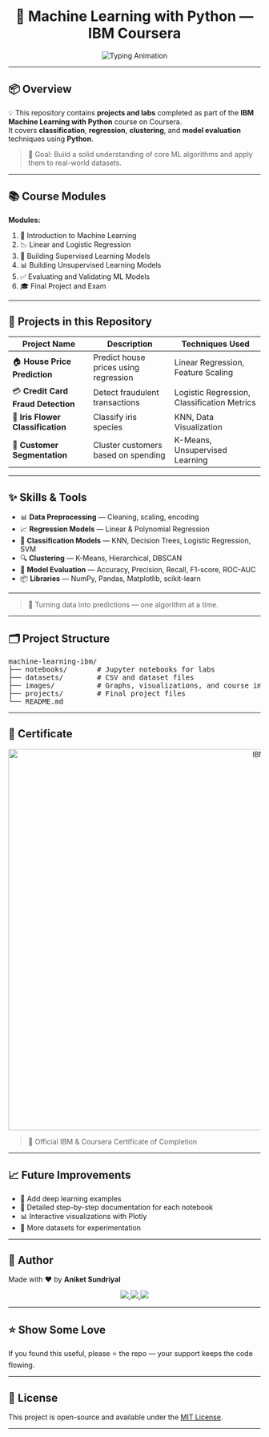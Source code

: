 <h1 align="center">🤖 Machine Learning with Python — IBM Coursera</h1>

<p align="center">
  <img src="https://readme-typing-svg.demolab.com?font=Fira+Code&duration=3000&pause=1000&color=00F7FF&center=true&vCenter=true&width=500&lines=Built+by+Aniket+Sundriyal;IBM+Machine+Learning+Course;Classification+%7C+Regression+%7C+Clustering;Python+%7C+Scikit-learn+%7C+Pandas" alt="Typing Animation" />
</p>

---

## 📦 Overview

💡 This repository contains **projects and labs** completed as part of the **IBM Machine Learning with Python** course on Coursera.  
It covers **classification**, **regression**, **clustering**, and **model evaluation** techniques using **Python**.

> 🎯 Goal: Build a solid understanding of core ML algorithms and apply them to real-world datasets.

---

## 📚 Course Modules

**Modules:**
1. 📘 Introduction to Machine Learning  
2. 📉 Linear and Logistic Regression  
3. 🧠 Building Supervised Learning Models  
4. 📊 Building Unsupervised Learning Models  
5. ✅ Evaluating and Validating ML Models  
6. 🎓 Final Project and Exam  

---

## 🚀 Projects in this Repository

| Project Name | Description | Techniques Used |
|--------------|-------------|-----------------|
| 🏠 **House Price Prediction** | Predict house prices using regression | Linear Regression, Feature Scaling |
| 💳 **Credit Card Fraud Detection** | Detect fraudulent transactions | Logistic Regression, Classification Metrics |
| 🌸 **Iris Flower Classification** | Classify iris species | KNN, Data Visualization |
| 🎯 **Customer Segmentation** | Cluster customers based on spending | K-Means, Unsupervised Learning |

---

## ✨ Skills & Tools

- 📊 **Data Preprocessing** — Cleaning, scaling, encoding
- 📈 **Regression Models** — Linear & Polynomial Regression
- 🧠 **Classification Models** — KNN, Decision Trees, Logistic Regression, SVM
- 🔍 **Clustering** — K-Means, Hierarchical, DBSCAN
- 📏 **Model Evaluation** — Accuracy, Precision, Recall, F1-score, ROC-AUC
- 📦 **Libraries** — NumPy, Pandas, Matplotlib, scikit-learn

---

> 📡 Turning data into predictions — one algorithm at a time.

---

## 🗂️ Project Structure

<pre>
machine-learning-ibm/
├── notebooks/       # Jupyter notebooks for labs
├── datasets/        # CSV and dataset files
├── images/          # Graphs, visualizations, and course images
├── projects/        # Final project files
└── README.md
</pre>

---

## 📜 Certificate

<p align="center">
  
  <img width="985" height="761" alt="IBM" src="https://github.com/user-attachments/assets/09b07249-9c52-4863-919d-69b071e128cf" />

</p>

> 🏅 Official IBM & Coursera Certificate of Completion

---

## 📈 Future Improvements

- 🔄 Add deep learning examples  
- 📝 Detailed step-by-step documentation for each notebook  
- 📊 Interactive visualizations with Plotly  
- 🧠 More datasets for experimentation  

---

## 🙌 Author

Made with ❤️ by **Aniket Sundriyal**

<p align="center">
  <a href="https://github.com/GxAniket">
    <img src="https://img.shields.io/badge/GitHub-100000?style=for-the-badge&logo=github&logoColor=white" />
  </a>
  <a href="mailto:sundriyalaniket@gmail.com">
    <img src="https://img.shields.io/badge/Gmail-D14836?style=for-the-badge&logo=gmail&logoColor=white" />
  </a>
  <a href="https://www.linkedin.com/in/aniket-sundriyal">
    <img src="https://img.shields.io/badge/LinkedIn-0077B5?style=for-the-badge&logo=linkedin&logoColor=white" />
  </a>
</p>

---

## ⭐ Show Some Love

If you found this useful, please ⭐ the repo — your support keeps the code flowing.

---

## 🧾 License

This project is open-source and available under the [MIT License](LICENSE).

---
